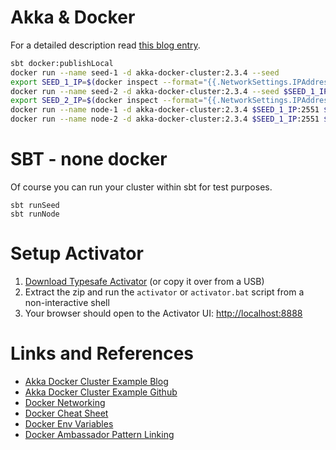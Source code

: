 # Akka & Docker

For a detailed description read [this blog entry](http://mukis.de/pages/akka-cluster-with-docker-containers/).

```bash
sbt docker:publishLocal
docker run --name seed-1 -d akka-docker-cluster:2.3.4 --seed
export SEED_1_IP=$(docker inspect --format="{{.NetworkSettings.IPAddress}}" seed-1)
docker run --name seed-2 -d akka-docker-cluster:2.3.4 --seed $SEED_1_IP:2551
export SEED_2_IP=$(docker inspect --format="{{.NetworkSettings.IPAddress}}" seed-2)
docker run --name node-1 -d akka-docker-cluster:2.3.4 $SEED_1_IP:2551 $SEED_2_IP:2551
docker run --name node-2 -d akka-docker-cluster:2.3.4 $SEED_1_IP:2551 $SEED_2_IP:2551
```

# SBT - none docker

Of course you can run your cluster within sbt for test purposes.

```
sbt runSeed
sbt runNode
```

# Setup Activator

1. [Download Typesafe Activator](http://typesafe.com/platform/getstarted) (or copy it over from a USB)
2. Extract the zip and run the `activator` or `activator.bat` script from a non-interactive shell
3. Your browser should open to the Activator UI: [http://localhost:8888](http://localhost:8888)

# Links and References

* [Akka Docker Cluster Example Blog](http://blog.michaelhamrah.com/2014/03/running-an-akka-cluster-with-docker-containers/)
* [Akka Docker Cluster Example Github](https://github.com/mhamrah/akka-docker-cluster-example)
* [Docker Networking](https://docs.docker.com/articles/networking/)
* [Docker Cheat Sheet](https://github.com/wsargent/docker-cheat-sheet)
* [Docker Env Variables](http://mike-clarke.com/2013/11/docker-links-and-runtime-env-vars/)
* [Docker Ambassador Pattern Linking](http://docs.docker.com/articles/ambassador_pattern_linking/)

